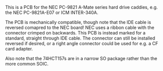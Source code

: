 This is a PCB for the NEC PC-9821 A-Mate series hard drive caddies, e.g. the NEC PC-9821A-E07 or ICM INTER-340A.

The PCB is mechanically compatible, though note that the IDE cable is reversed comapred to the NEC board! NEC uses a ribbon cable with the connector crimped on backwards. This PCB is instead marked for a standard, straight through IDE cable. The connector can still be installed reversed if desired, or a right angle connector could be used for e.g. a CF card adapter.

Also note that the 74HCT157s are in a narrow SO package rather than the more common SOIC.
